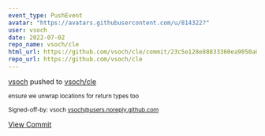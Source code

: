 ```yaml
---
event_type: PushEvent
avatar: "https://avatars.githubusercontent.com/u/814322?"
user: vsoch
date: 2022-07-02
repo_name: vsoch/cle
html_url: https://github.com/vsoch/cle/commit/23c5e128e88833360ea9050a05e537ae2a649c1c
repo_url: https://github.com/vsoch/cle
---
```


<a href='https://github.com/vsoch' target='_blank'>vsoch</a> pushed to <a href='https://github.com/vsoch/cle' target='_blank'>vsoch/cle</a>

<small>ensure we unwrap locations for return types too

Signed-off-by: vsoch <vsoch@users.noreply.github.com></small>

<a href='https://github.com/vsoch/cle/commit/23c5e128e88833360ea9050a05e537ae2a649c1c' target='_blank'>View Commit</a>